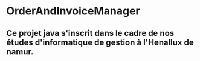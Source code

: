 # OrderAndInvoiceManager
## Ce projet java s'inscrit dans le cadre de nos études d'informatique de gestion à l'Henallux de namur. 

